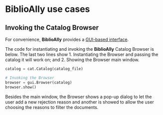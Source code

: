 # BiblioAlly use cases

## Invoking the Catalog Browser

For convenience, **BiblioAlly** provides a [GUI-based interface](browser.md).

The code for instantiating and invoking the **BiblioAlly** Catalog Browser is below. The last two lines
show 1. Instantiating the Browser and passing the catalog it will work on; and 2. Showing the
Browser main window.
```python
catalog = cat.Catalog(catalog_file)

# Invoking the Browser
browser = gui.Browser(catalog)
browser.show()
```

Besides the main window, the Browser shows a pop-up dialog to let the user add a new rejection
reason and another is showed to allow the user choosing the reasons to filter the documents.
